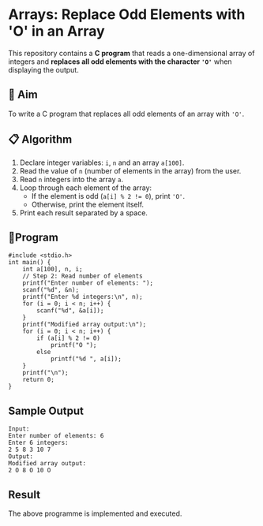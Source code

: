 # Arrays: Replace Odd Elements with 'O' in an Array

This repository contains a **C program** that reads a one-dimensional array of integers and **replaces all odd elements with the character `'O'`** when displaying the output.

## 🧠 Aim

To write a C program that replaces all odd elements of an array with `'O'`.

## 📋 Algorithm

1. Declare integer variables: `i`, `n` and an array `a[100]`.
2. Read the value of `n` (number of elements in the array) from the user.
3. Read `n` integers into the array `a`.
4. Loop through each element of the array:
   - If the element is odd (`a[i] % 2 != 0`), print `'O'`.
   - Otherwise, print the element itself.
5. Print each result separated by a space.

## 🧾Program
```
#include <stdio.h>
int main() {
    int a[100], n, i;
    // Step 2: Read number of elements
    printf("Enter number of elements: ");
    scanf("%d", &n);
    printf("Enter %d integers:\n", n);
    for (i = 0; i < n; i++) {
        scanf("%d", &a[i]);
    }
    printf("Modified array output:\n");
    for (i = 0; i < n; i++) {
        if (a[i] % 2 != 0)
            printf("O ");
        else
            printf("%d ", a[i]);
    }
    printf("\n");
    return 0;
}
```


## Sample Output
```
Input:
Enter number of elements: 6
Enter 6 integers:
2 5 8 3 10 7
Output:
Modified array output:
2 O 8 O 10 O
```




## Result
The above programme is implemented and executed.

